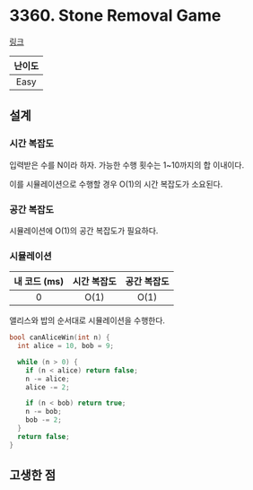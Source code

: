 # 3360. Stone Removal Game

[링크](https://leetcode.com/problems/stone-removal-game/description/)

| 난이도 |
| :----: |
|  Easy  |

## 설계

### 시간 복잡도

입력받은 수를 N이라 하자. 가능한 수행 횟수는 1~10까지의 합 이내이다.

이를 시뮬레이션으로 수행할 경우 O(1)의 시간 복잡도가 소요된다.

### 공간 복잡도

시뮬레이션에 O(1)의 공간 복잡도가 필요하다.

### 시뮬레이션

| 내 코드 (ms) | 시간 복잡도 | 공간 복잡도 |
| :----------: | :---------: | :---------: |
|      0       |    O(1)     |    O(1)     |

앨리스와 밥의 순서대로 시뮬레이션을 수행한다.

```cpp
bool canAliceWin(int n) {
  int alice = 10, bob = 9;

  while (n > 0) {
    if (n < alice) return false;
    n -= alice;
    alice -= 2;

    if (n < bob) return true;
    n -= bob;
    bob -= 2;
  }
  return false;
}
```

## 고생한 점
